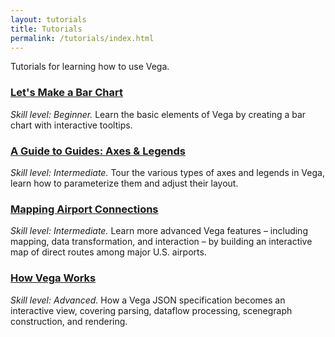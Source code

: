 ```yaml
---
layout: tutorials
title: Tutorials
permalink: /tutorials/index.html
---
```


Tutorials for learning how to use Vega.

### [Let's Make a Bar Chart](bar-chart/)

_Skill level: Beginner._ Learn the basic elements of Vega by creating a bar chart with interactive tooltips.

### [A Guide to Guides: Axes &amp; Legends](https://observablehq.com/@vega/a-guide-to-guides-axes-legends-in-vega)

_Skill level: Intermediate._ Tour the various types of axes and legends in Vega, learn how to parameterize them and adjust their layout.

### [Mapping Airport Connections](airports/)

_Skill level: Intermediate._ Learn more advanced Vega features &ndash; including mapping, data transformation, and interaction &ndash; by building an interactive map of direct routes among major U.S. airports.

### [How Vega Works](https://observablehq.com/@vega/how-vega-works)

_Skill level: Advanced._ How a Vega JSON specification becomes an interactive view, covering parsing, dataflow processing, scenegraph construction, and rendering.

